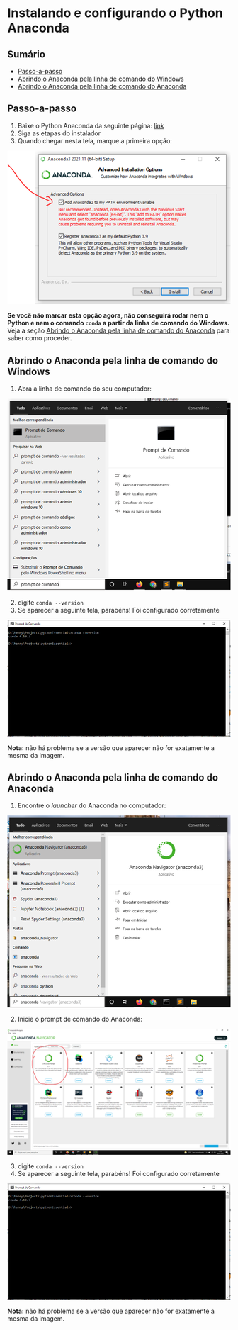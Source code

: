 # Instalando e configurando o Python Anaconda

## Sumário

* [Passo-a-passo](#passo-a-passo)
* [Abrindo o Anaconda pela linha de comando do Windows](#abrindo-o-anaconda-pela-linha-de-comando-do-windows)
* [Abrindo o Anaconda pela linha de comando do Anaconda](#abrindo-o-anaconda-pela-linha-de-comando-do-anaconda)

## Passo-a-passo

1. Baixe o Python Anaconda da seguinte página: [link](https://www.anaconda.com/products/individual)
2. Siga as etapas do instalador 
3. Quando chegar nesta tela, marque a primeira opção:

![anaconda_option](../images/anaconda_option.png)

**Se você não marcar esta opção agora, não conseguirá rodar nem o Python e nem o comando `conda`
a partir da linha de comando do Windows.** Veja a seção [Abrindo o Anaconda pela linha de comando do Anaconda](#abrindo-o-anaconda-pela-linha-de-comando-do-anaconda?) para saber como proceder.


## Abrindo o Anaconda pela linha de comando do Windows

1. Abra a linha de comando do seu computador:

![anaconda_prompt](../images/anaconda_prompt.png)

2. digite `conda --version`
3. Se aparecer a seguinte tela, parabéns! Foi configurado corretamente

![anaconda_successful](../images/anaconda_successful.png)

**Nota:** não há problema se a versão que aparecer não for exatamente a mesma da imagem.

## Abrindo o Anaconda pela linha de comando do Anaconda

1. Encontre o _launcher_ do Anaconda no computador:

![anaconda_step_1](../images/anaconda_step_1.png)

2. Inicie o prompt de comando do Anaconda:

![anaconda_step_2](../images/anaconda_step_2.png)

3. digite `conda --version`
4. Se aparecer a seguinte tela, parabéns! Foi configurado corretamente

![anaconda_successful](../images/anaconda_successful.png)

**Nota:** não há problema se a versão que aparecer não for exatamente a mesma da imagem.
